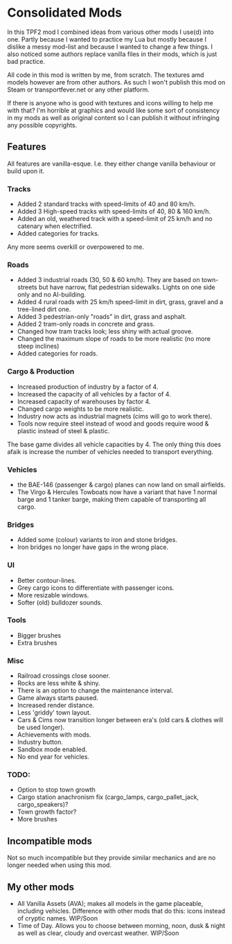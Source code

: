 # Consolidated Mods

In this TPF2 mod I combined ideas from various other mods I use(d) into one. Partly because I wanted to practice my Lua but mostly because I dislike a messy mod-list and because I wanted to change a few things. I also noticed some authors replace vanilla files in their mods, which is just bad practice.

All code in this mod is written by me, from scratch. The textures amd models however are from other authors. As such I won't publish this mod on Steam or transportfever.net or any other platform.

If there is anyone who is good with textures and icons willing to help me with that? I'm horrible at graphics and would like some sort of consistency in my mods as well as original content so I can publish it without infringing any possible copyrights.

## Features

All features are vanilla-esque. I.e. they either change vanilla behaviour or build upon it.

### Tracks
- Added 2 standard tracks with speed-limits of 40 and 80 km/h.
- Added 3 High-speed tracks with speed-limits of 40, 80 & 160 km/h.
- Added an old, weathered track with a speed-limit of 25 km/h and no catenary when electrified.
- Added categories for tracks.

Any more seems overkill or overpowered to me.

### Roads
- Added 3 industrial roads (30, 50 & 60 km/h). They are based on town-streets but have narrow, flat pedestrian sidewalks. Lights on one side only and no AI-building.
- Added 4 rural roads with 25 km/h speed-limit in dirt, grass, gravel and a tree-lined dirt one.
- Added 3 pedestrian-only "roads" in dirt, grass and asphalt.
- Added 2 tram-only roads in concrete and grass.
- Changed how tram tracks look; less shiny with actual groove.
- Changed the maximum slope of roads to be more realistic (no more steep inclines)
- Added categories for roads.

### Cargo & Production
- Increased production of industry by a factor of 4.
- Increased the capacity of all vehicles by a factor of 4.
- Increased capacity of warehouses by factor 4.
- Changed cargo weights to be more realistic.
- Industry now acts as industrial magnets (cims will go to work there).
- Tools now require steel instead of wood and goods require wood & plastic instead of steel & plastic.

The base game divides all vehicle capacities by 4. The only thing this does afaik is increase the number of vehicles needed to transport everything.

### Vehicles
- the BAE-146 (passenger & cargo) planes can now land on small airfields.
- The Virgo & Hercules Towboats now have a variant that have 1 normal barge and 1 tanker barge, making them capable of transporting all cargo.

### Bridges
- Added some (colour) variants to iron and stone bridges.
- Iron bridges no longer have gaps in the wrong place.

### UI
- Better contour-lines.
- Grey cargo icons to differentiate with passenger icons.
- More resizable windows.
- Softer (old) bulldozer sounds.

### Tools
- Bigger brushes
- Extra brushes

### Misc
- Railroad crossings close sooner.
- Rocks are less white & shiny.
- There is an option to change the maintenance interval.
- Game always starts paused.
- Increased render distance.
- Less 'griddy' town layout.
- Cars & Cims now transition longer between era's (old cars & clothes will be used longer).
- Achievements with mods.
- Industry button.
- Sandbox mode enabled.
- No end year for vehicles.

### TODO:
- Option to stop town growth
- Cargo station anachronism fix (cargo_lamps, cargo_pallet_jack, cargo_speakers)?
- Town growth factor?
- More brushes


## Incompatible mods
Not so much incompatible but they provide similar mechanics and are no longer needed when using this mod.

## My other mods
- All Vanilla Assets (AVA); makes all models in the game placeable, including vehicles. Difference with other mods that do this: icons instead of cryptic names. WIP/Soon
- Time of Day. Allows you to choose between morning, noon, dusk & night as well as clear, cloudy and overcast weather. WIP/Soon
